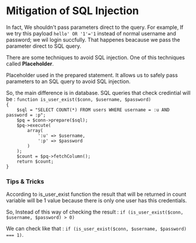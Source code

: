 <h1>Mitigation of SQL Injection</h1>
<p>In fact, We shouldn't pass parameters direct to the query. For example, If we try this payload <code>hello' OR '1'='1</code> instead of normal username and password; we wil login succfully. That happenes beacause we pass the parameter direct to SQL query.</p>
<p>There are some techniques to avoid SQL injection. One of this techniques called <b>Placeholder</b>.</p>
<p>Placeholder used in the prepared statement. It allows us to safely pass parameters to an SQL query to avoid SQL injection.</p>
<p>So, the main difference is in database. SQL queries that check credintial will be : <code>function is_user_exist($conn, $username, $password)
{
    $sql = "SELECT COUNT(*) FROM users WHERE username = :u AND password = :p";
    $pq = $conn->prepare($sql);
    $pq->execute(
        array(
            ':u' => $username,
            ':p' => $password
        )
    );
    $count = $pq->fetchColumn();
    return $count;
}</code></p>
<h3>Tips & Tricks</h3>
<p>According to is_user_exist function the result that will be returned in count variable will be 1 value because there is only one user has this credentials.</p>
<p>So, Instead of this way of checking the result : <code>if (is_user_exist($conn, $username, $password) > 0)</code></p>
<p>We can check like that : <code>if (is_user_exist($conn, $username, $password) === 1)</code>.</p>
